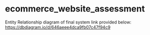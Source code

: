 # ecommerce_website_assessment

Entity Relationship diagram of final system link provided below:
https://dbdiagram.io/d/646aeee4dca9fb07c47f94c9
